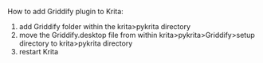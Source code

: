 How to add Griddify plugin to Krita:
1. add Griddify folder within the krita>pykrita directory
2. move the Griddify.desktop file from within krita>pykrita>Griddify>setup directory to krita>pykrita directory
3. restart Krita
